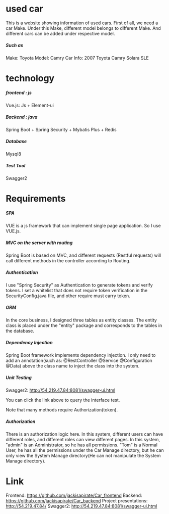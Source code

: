 # used car

This is a website showing information of used cars.
First of all, we need a car Make. Under this Make, different model belongs to different Make. And different cars can be added under respective model. 

##### Such as
Make: Toyota
Model: Camry
Car Info: 2007 Toyota Camry Solara SLE

# technology 

##### frontend  :  js

Vue.js: Js + Element-ui

##### Backend  :  java

Spring Boot + Spring Security + Mybatis Plus + Redis

##### Database

Mysql8

##### Test Tool

Swagger2

# Requirements

##### SPA

VUE is a js framework that can implement single page application. So I use VUE.js.

##### MVC on the server with routing

Spring Boot is based on MVC, and different requests (Restful requests) will call different methods in the controller according to Routing. 

##### Authentication

I use "Spring Security" as Authentication to generate tokens and verify tokens. I set a whitelist that does not require token verification in the SecurityConfig.java file, and other require must carry token.

##### ORM

In the core business, I designed three tables as entity classes. The entity class is placed under the "entity" package and corresponds to the tables in the database. 

##### Dependency Injection

Spring Boot framework implements dependency injection. I only need to add an annotation(such as: @RestController @Service @Configuration @Data) above the class name to inject the class into the system.

##### Unit Testing

Swagger2: http://54.219.47.84:8081/swagger-ui.html

You can click the link above to query the interface test.

Note that many methods require Authorization(token).

##### Authorization

There is an authorization logic here. In this system, different users can have different roles, and different roles can view different pages. In this system,  "admin" is an Administrator, so he has all permissions. "Tom" is a Normal User, he has all the permissions under the Car Manage directory, but he can only view the System Manage directory(He can not manipulate the System Manage directory).

# Link

Frontend: https://github.com/jackisapirate/Car_frontend
Backend: https://github.com/jackisapirate/Car_backend
Project presentations: http://54.219.47.84/
Swagger2: http://54.219.47.84:8081/swagger-ui.html


